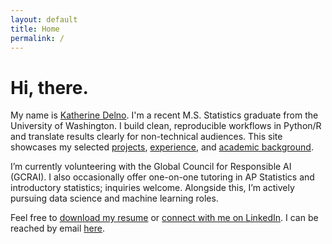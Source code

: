 ```yaml
---
layout: default
title: Home
permalink: /
---
```

<style>.page-heading{display:none}</style>
# Hi, there.

My name is [Katherine Delno](/about). I'm a recent M.S. Statistics graduate from the University of Washington. I build clean, reproducible workflows in Python/R and translate results clearly for non-technical audiences.
This site showcases my selected [projects](/projects), [experience](/experience), and [academic background](/education).

I’m currently volunteering with the Global Council for Responsible AI (GCRAI). I also occasionally offer one-on-one tutoring in AP Statistics and introductory statistics; inquiries welcome. Alongside this, I’m actively pursuing data science and machine learning roles.

Feel free to [download my resume](/assets/resume-delno-katherine.pdf) or [connect with me on LinkedIn](https://www.linkedin.com/in/katherinedelno/). I can be reached by email [here](mailto:delnokatherine@gmail.com). 
